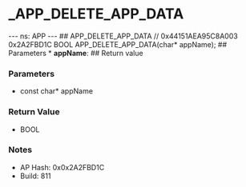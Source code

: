 # _APP_DELETE_APP_DATA

--- ns: APP --- ## APP_DELETE_APP_DATA  // 0x44151AEA95C8A003 0x2A2FBD1C BOOL APP_DELETE_APP_DATA(char* appName);   ## Parameters * **appName**:  ## Return value

### Parameters
* const char* appName

### Return Value
* BOOL

### Notes
* AP Hash: 0x0x2A2FBD1C
* Build: 811

